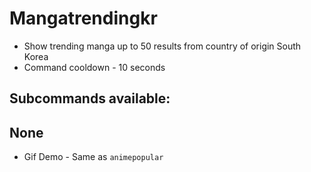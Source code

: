 # Mangatrendingkr 
- Show trending manga up to 50 results from country of origin South Korea
- Command cooldown - 10 seconds

## Subcommands available:

## None
- Gif Demo - Same as `animepopular`